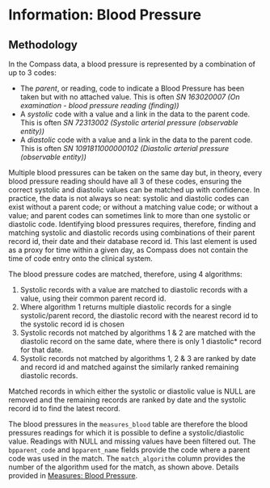 # Information: Blood Pressure

## Methodology
In the Compass data, a blood pressure is represented by a combination of up to 3 codes:

- The *parent*, or reading, code to indicate a Blood Pressure has been taken but with no attached value. This is often *SN 163020007 (On examination - blood pressure reading (finding))*
- A *systolic* code with a value and a link in the data to the parent code. This is often *SN 72313002 (Systolic arterial pressure (observable entity))*
- A *diastolic* code with a value and a link in the data to the parent code. This is often *SN 1091811000000102 (Diastolic arterial pressure (observable entity))*

Multiple blood pressures can be taken on the same day but, in theory, every blood pressure reading should have all 3 of these codes, ensuring the correct systolic and diastolic values can be matched up with confidence. In practice, the data is not always so neat: systolic and diastolic codes can exist without a parent code; or without a matching value code; or without a value; and parent codes can sometimes link to more than one systolic or diastolic code. Identifying blood pressures requires, therefore, finding and matching systolic and diastolic records using combinations of their parent record id, their date and their database record id. This last element is used as a proxy for time within a given day, as Compass does not contain the time of code entry onto the clinical system.

The blood pressure codes are matched, therefore, using 4 algorithms:

1. Systolic records with a value are matched to diastolic records with a value, using their common parent record id.
2. Where algorithm 1 returns multiple diastolic records for a single systolic/parent record, the diastolic record with the nearest record id to the systolic record id is chosen
3. Systolic records not matched by algorithms 1 & 2 are matched with the diastolic record on the same date, where there is only 1 diastolic\* record for that date.
4. Systolic records not matched by algorithms 1, 2 & 3 are ranked by date and record id and matched against the similarly ranked remaining diastolic records.

Matched records in which either the systolic or diastolic value is NULL are removed and the remaining records are ranked by date and the systolic record id to find the latest record.

The blood pressures in the `measures_blood` table are therefore the blood pressures readings for which it is possible to define a systolic/diastolic value. Readings with NULL and missing values have been filtered out.  The `bpparent_code` and `bpparent_name` fields provide the code where a parent code was used in the match. The `match_algorithm` column provides the number of the algorithm used for the match, as shown above.  Details provided in [Measures: Blood Pressure](/Data/Measures/#Blood-Pressure-BP).

